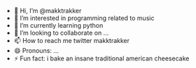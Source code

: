 - 👋 Hi, I’m @makktrakker
- 👀 I’m interested in programming related to music
- 🌱 I’m currently learning python
- 💞️ I’m looking to collaborate on ...
- 📫 How to reach me twitter makktrakker
- 😄 Pronouns: ...
- ⚡ Fun fact: i bake an insane traditional american cheesecake

<!---
makktrakker/makktrakker is a ✨ special ✨ repository because its `README.md` (this file) appears on your GitHub profile.
You can click the Preview link to take a look at your changes.
--->

